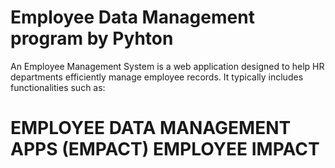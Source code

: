 # Employee Data Management program by Pyhton 
An Employee Management System is a web application designed to help HR departments efficiently manage employee records. It typically includes functionalities such as:

# EMPLOYEE DATA MANAGEMENT APPS (EMPACT) EMPLOYEE IMPACT
